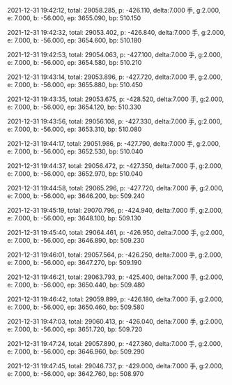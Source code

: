 2021-12-31 19:42:12, total: 29058.285, p: -426.110, delta:7.000 手, g:2.000, e: 7.000, b: -56.000, ep: 3655.090, bp: 510.150

2021-12-31 19:42:32, total: 29053.402, p: -426.840, delta:7.000 手, g:2.000, e: 7.000, b: -56.000, ep: 3654.600, bp: 510.180

2021-12-31 19:42:53, total: 29054.063, p: -427.100, delta:7.000 手, g:2.000, e: 7.000, b: -56.000, ep: 3654.580, bp: 510.210

2021-12-31 19:43:14, total: 29053.896, p: -427.720, delta:7.000 手, g:2.000, e: 7.000, b: -56.000, ep: 3655.880, bp: 510.450

2021-12-31 19:43:35, total: 29053.675, p: -428.520, delta:7.000 手, g:2.000, e: 7.000, b: -56.000, ep: 3654.120, bp: 510.330

2021-12-31 19:43:56, total: 29056.108, p: -427.330, delta:7.000 手, g:2.000, e: 7.000, b: -56.000, ep: 3653.310, bp: 510.080

2021-12-31 19:44:17, total: 29051.986, p: -427.790, delta:7.000 手, g:2.000, e: 7.000, b: -56.000, ep: 3652.530, bp: 510.040

2021-12-31 19:44:37, total: 29056.472, p: -427.350, delta:7.000 手, g:2.000, e: 7.000, b: -56.000, ep: 3652.970, bp: 510.040

2021-12-31 19:44:58, total: 29065.296, p: -427.720, delta:7.000 手, g:2.000, e: 7.000, b: -56.000, ep: 3646.200, bp: 509.240

2021-12-31 19:45:19, total: 29070.796, p: -424.940, delta:7.000 手, g:2.000, e: 7.000, b: -56.000, ep: 3648.100, bp: 509.130

2021-12-31 19:45:40, total: 29064.461, p: -426.950, delta:7.000 手, g:2.000, e: 7.000, b: -56.000, ep: 3646.890, bp: 509.230

2021-12-31 19:46:01, total: 29057.564, p: -426.250, delta:7.000 手, g:2.000, e: 7.000, b: -56.000, ep: 3647.270, bp: 509.190

2021-12-31 19:46:21, total: 29063.793, p: -425.400, delta:7.000 手, g:2.000, e: 7.000, b: -56.000, ep: 3650.440, bp: 509.480

2021-12-31 19:46:42, total: 29059.899, p: -426.180, delta:7.000 手, g:2.000, e: 7.000, b: -56.000, ep: 3650.460, bp: 509.580

2021-12-31 19:47:03, total: 29060.413, p: -426.040, delta:7.000 手, g:2.000, e: 7.000, b: -56.000, ep: 3651.720, bp: 509.720

2021-12-31 19:47:24, total: 29057.890, p: -427.360, delta:7.000 手, g:2.000, e: 7.000, b: -56.000, ep: 3646.960, bp: 509.290

2021-12-31 19:47:45, total: 29046.737, p: -429.000, delta:7.000 手, g:2.000, e: 7.000, b: -56.000, ep: 3642.760, bp: 508.970